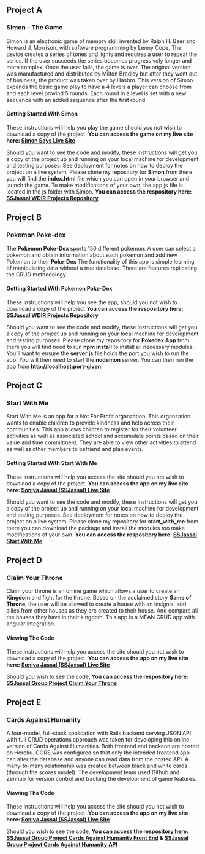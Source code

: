 ## Project A
### Simon - The Game

Simon is an electronic game of memory skill invented by Ralph H. Baer and Howard J. Morrison, with software programming by Lenny Cope, The device creates a series of tones and lights and requires a user to repeat the series. If the user succeeds the series becomes progressively longer and more complex. Once the user fails, the game is over. The original version was manufactured and distributed by Milton Bradley but after they went out of business, the product was taken over by Hasbro. This version of Simon expands the basic game play to have a 4 levels a player can choose from and each level provind 5 rounds.  Each round in a level is set with a new sequence with an added sequence after the first round.

#### Getting Started With Simon

These instructions will help you play the game should you not wish to download a copy of the project. **You can access the game on my live site here: [Simon Says Live Site](https://ssjassal.github.io/simon_says/Simon/index.html)**


Should you want to see the code and modify, these instructions will get you a copy of the project up and running on your local machine for development and testing purposes. See deployment for notes on how to deploy the project on a live system. Please clone my repository for **Simon** from there you will find the **index.html** file which you can open in your browser and launch the game.  To make modifications of your own, the app.js file is located in the js folder with Simon. **You can access the respository here: [SSJassal WDIR Projects Repository](https://github.com/ssjassal/simon_says)**

## Project B
### Pokemon Poke-dex

The **Pokemon Poke-Dex** sports 150 different pokemon. A user can select a pokemon and obtain information about each pokemon and add new Pokemon to their **Poke-Dex**  The functionality of this app is simple learning of manipulating data without a true database.  There are features replicating the CRUD methodology.  

#### Getting Started With Pokemon Poke-Dex
These instructions will help you see the app, should you not wish to download a copy of the project.**You can access the respository here: [SSJassal WDIR Projects Repository](https://github.com/ssjassal/wdi-remote-hopper/tree/master/unit_2/w05d04/homework/)**

Should you want to see the code and modify, these instructions will get you a copy of the project up and running on your local machine for development and testing purposes. Please clone my repository for **Pokedex App** from there you will find need to run **npm install** to install all necessary modules. You'll want to ensure the **server.js** file holds the port you wish to run the app. You will then need to start the **nodemon** server.  You can then run the app from **http://localhost:port-given**. 

## Project C
### Start With Me
Start With Me is an app for a Not For Profit organzation.  This organzation wants to enable children to provide kindness and help across their communities.  This app allows children to register for their volunteer activities as well as associated school and accumulate points based on their value and time commitment.  They are able to view other activities to attend as well as other members to befriend and plan events.

#### Getting Started With Start With Me

These instructions will help you access the site should you not wish to download a copy of the project. **You can access the app on my live site here: [Soniya Jassal (SSJassal) Live Site](https://mysterious-cove-64478.herokuapp.com/)**

Should you want to see the code and modify, these instructions will get you a copy of the project up and running on your local machine for development and testing purposes. See deployment for notes on how to deploy the project on a live system. Please clone my repository for **start_with_me** from there you can download the package and install the modules too make modifications of your own. **You can access the respository here: [SSJassal Start With Me](https://github.com/ssjassal/start_with_me)**

## Project D
### Claim Your Throne
Claim your throne is an online game which allows a user to create an **Kingdom** and fight for the throne.  Based on the acclaimed story **Game of Throne**, the user will be allowed to create a house with an insignia, add allies from other houses as they are created to their house.  And compare all the houses they have in their kingdom.  This app is a MEAN CRUD app with angular integration.

#### Viewing The Code

These instructions will help you access the site should you not wish to download a copy of the project. **You can access the app on my live site here: [Soniya Jassal (SSJassal) Live Site](https://whispering-retreat-91949.herokuapp.com/)**

Should you wish to see the code, **You can access the respository here: [SSJassal Group Project Claim Your Throne](https://github.com/adamsmith2012/project_three)**

## Project E
### Cards Against Humanity
A four-model, full-stack application with Rails backend serving JSON API with full CRUD operations approach was taken for developing this online version of Cards Against Humanities. Both frontend and backend are hosted on Heroku. CORS was configured so that only the intended frontend app can alter the database and anyone can read data from the hosted API. A many-to-many relationship was created between black and white cards (through the scores model). The development team used Github and Zenhub for version control and tracking the development of game features.

#### Viewing The Code

These instructions will help you access the site should you not wish to download a copy of the project. **You can access the app on my live site here: [Soniya Jassal (SSJassal) Live Site](https://humanity-app-frontend.herokuapp.com/)**

Should you wish to see the code, **You can access the respository here: [SSJassal Group Project Cards Against Humanity Front End](https://github.com/annguye2/humanity_app_frontend) & [SSJassal Group Project Cards Against Humanity API](https://github.com/annguye2/humanity_app_api)**


